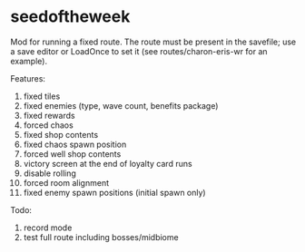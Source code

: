 # seedoftheweek

Mod for running a fixed route. The route must be present in the savefile; use a save editor or LoadOnce to set it (see routes/charon-eris-wr for an example).

Features:
1. fixed tiles
1. fixed enemies (type, wave count, benefits package)
1. fixed rewards
1. forced chaos
1. fixed shop contents
1. fixed chaos spawn position
1. forced well shop contents
1. victory screen at the end of loyalty card runs
1. disable rolling
1. forced room alignment
1. fixed enemy spawn positions (initial spawn only)

Todo:
1. record mode
1. test full route including bosses/midbiome